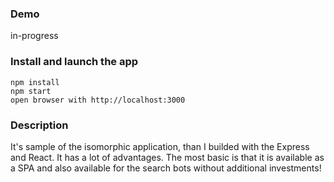 ### Demo
in-progress

### Install and launch the app
```
npm install
npm start
open browser with http://localhost:3000
```


### Description
It's sample of the isomorphic application, than I builded with the Express and React.
It has a lot of advantages.
The most basic is that it is available as a SPA and also available for the search bots without additional investments!
